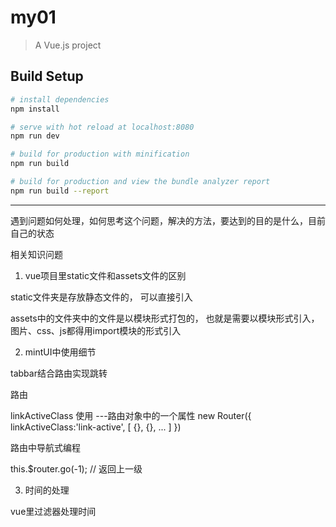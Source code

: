 # my01

> A Vue.js project

## Build Setup

``` bash
# install dependencies
npm install

# serve with hot reload at localhost:8080
npm run dev

# build for production with minification
npm run build

# build for production and view the bundle analyzer report
npm run build --report
```

-----------------------------------------
遇到问题如何处理，如何思考这个问题，解决的方法，要达到的目的是什么，目前自己的状态

相关知识问题

1. vue项目里static文件和assets文件的区别

static文件夹是存放静态文件的， 可以直接引入

assets中的文件夹中的文件是以模块形式打包的， 也就是需要以模块形式引入， 图片、css、js都得用import模块的形式引入

2. mintUI中使用细节

tabbar结合路由实现跳转

路由

linkActiveClass 使用
---路由对象中的一个属性
new Router({
linkActiveClass:'link-active',
[
{},
{},
...
]
})

路由中导航式编程

this.$router.go(-1); // 返回上一级

3. 时间的处理

vue里过滤器处理时间



















